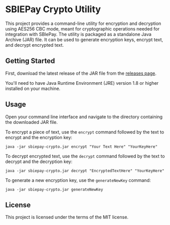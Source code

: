 # SBIEPay Crypto Utility

This project provides a command-line utility for encryption and decryption using AES256 CBC mode, meant for cryptographic operations needed for integration with SBIePay. The utility is packaged as a standalone Java Archive (JAR) file. It can be used to generate encryption keys, encrypt text, and decrypt encrypted text.

## Getting Started

First, download the latest release of the JAR file from the [releases page](https://github.com/mgrmtech/sbiepay-crypto/releases/tag/1.0.0).

You'll need to have Java Runtime Environment (JRE) version 1.8 or higher installed on your machine.

## Usage

Open your command line interface and navigate to the directory containing the downloaded JAR file.

To encrypt a piece of text, use the `encrypt` command followed by the text to encrypt and the encryption key:

```
java -jar sbiepay-crypto.jar encrypt "Your Text Here" "YourKeyHere"
```

To decrypt encrypted text, use the `decrypt` command followed by the text to decrypt and the decryption key:

```
java -jar sbiepay-crypto.jar decrypt "EncryptedTextHere" "YourKeyHere"
```

To generate a new encryption key, use the `generateNewKey` command:

```
java -jar sbiepay-crypto.jar generateNewKey
```

## License

This project is licensed under the terms of the MIT license.
